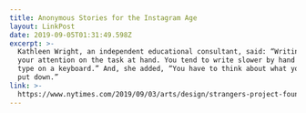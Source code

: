 ```yaml
---
title: Anonymous Stories for the Instagram Age
layout: LinkPost
date: 2019-09-05T01:31:49.598Z
excerpt: >-
  Kathleen Wright, an independent educational consultant, said: “Writing focuses
  your attention on the task at hand. You tend to write slower by hand than you
  type on a keyboard.” And, she added, “You have to think about what you want to
  put down.”
link: >-
  https://www.nytimes.com/2019/09/03/arts/design/strangers-project-fountain-house-gallery.html
---
```


